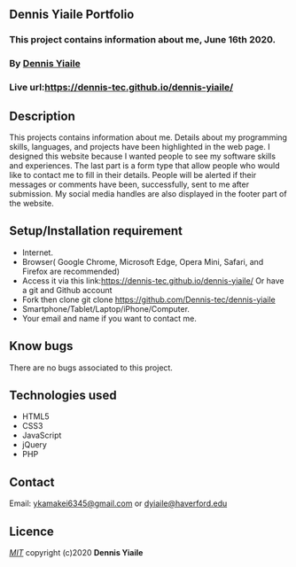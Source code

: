 ## Dennis Yiaile Portfolio
### This project contains information about me, June 16th 2020.

### **By [Dennis Yiaile](https://github.com/Dennis-tec)**

### Live url:https://dennis-tec.github.io/dennis-yiaile/
## Description
This projects contains information about me. Details about my programming skills, languages, and projects have been highlighted in the web page. I designed this website because I wanted people to see my software skills and experiences. The last part is a form type that allow people who would like to contact me to fill in their details. People will be alerted if their messages or comments have been, successfully, sent to me after submission. My social media handles are also displayed in the footer part of the website.

## Setup/Installation requirement
* Internet.
* Browser( Google Chrome, Microsoft Edge, Opera Mini, Safari, and Firefox are recommended)
* Access it via this link:https://dennis-tec.github.io/dennis-yiaile/ Or have a git and Github account
* Fork then clone git clone  https://github.com/Dennis-tec/dennis-yiaile
* Smartphone/Tablet/Laptop/iPhone/Computer.
* Your email and name if you want to contact me.
## Know bugs
There are no bugs associated to this project.

## Technologies used
* HTML5
* CSS3
* JavaScript
* jQuery
* PHP

## Contact
Email: ykamakei6345@gmail.com or dyiaile@haverford.edu

## Licence

*[MIT](LICENCE)* copyright (c)2020 **Dennis Yiaile**
